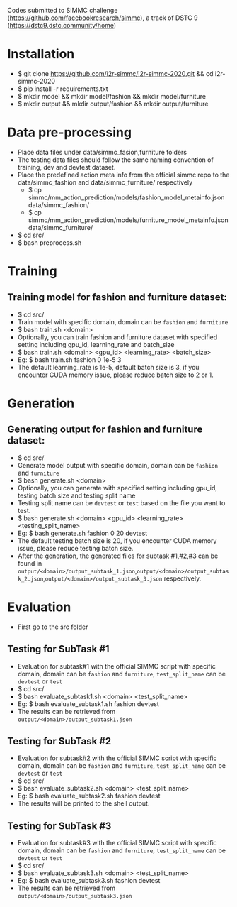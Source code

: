 Codes submitted to SIMMC challenge (https://github.com/facebookresearch/simmc), a track of DSTC 9 (https://dstc9.dstc.community/home)

# Installation
- $ git clone https://github.com/i2r-simmc/i2r-simmc-2020.git && cd i2r-simmc-2020
- $ pip install -r requirements.txt
- $ mkdir model && mkdir model/fashion && mkdir model/furniture
- $ mkdir output && mkdir output/fashion && mkdir output/furniture

# Data pre-processing
- Place data files under data/simmc_fasion,furniture folders
- The testing data files should follow the same naming convention of training, dev and devtest dataset.
- Place the predefined action meta info from the official simmc repo to the data/simmc_fashion and data/simmc_furniture/ respectively
    - $ cp simmc/mm_action_prediction/models/fashion_model_metainfo.json data/simmc_fashion/
    - $ cp simmc/mm_action_prediction/models/furniture_model_metainfo.json data/simmc_furniture/
- $ cd src/
- $ bash preprocess.sh

# Training
## Training model for fashion and furniture dataset:
- $ cd src/
- Train model with specific domain, domain can be `fashion` and `furniture` 
- $ bash train.sh \<domain\>
- Optionally, you can train fashion and furniture dataset with specified setting including gpu_id, learning_rate and batch_size
- $ bash train.sh \<domain\> <gpu_id> <learning_rate> <batch_size>
- Eg: $ bash train.sh fashion 0 1e-5 3
- The default learning_rate is 1e-5, default batch size is 3, if you encounter CUDA memory issue, please reduce batch size to 2 or 1.

# Generation
## Generating output for fashion and furniture dataset:
- $ cd src/
- Generate model output with specific domain, domain can be `fashion` and `furniture` 
- $ bash generate.sh \<domain\>
- Optionally, you can generate with specified setting including gpu_id, testing batch size and testing split name
- Testing split name can be `devtest` or `test` based on the file you want to test. 
- $ bash generate.sh \<domain\> <gpu_id> <learning_rate> <testing_split_name>
- Eg: $ bash generate.sh fashion 0 20 devtest
- The default testing batch size is 20, if you encounter CUDA memory issue, please reduce testing batch size.
- After the generation, the generated files for subtask #1,#2,#3 can be found in `output/<domain>/output_subtask_1.json`,`output/<domain>/output_subtask_2.json`,`output/<domain>/output_subtask_3.json` respectively.

# Evaluation
- First go to the src folder
## Testing for SubTask #1
- Evaluation for subtask#1 with the official SIMMC script with specific domain, domain can be `fashion` and `furniture`, `test_split_name` can be `devtest` or `test`
- $ cd src/
- $ bash evaluate_subtask1.sh \<domain\> <test_split_name>
- Eg: $ bash evaluate_subtask1.sh fashion devtest
- The results can be retrieved from `output/<domain>/output_subtask1.json`

## Testing for SubTask #2
- Evaluation for subtask#2 with the official SIMMC script with specific domain, domain can be `fashion` and `furniture`, `test_split_name` can be `devtest` or `test`
- $ cd src/
- $ bash evaluate_subtask2.sh \<domain\> <test_split_name>
- Eg: $ bash evaluate_subtask2.sh fashion devtest
- The results will be printed to the shell output.

## Testing for SubTask #3
- Evaluation for subtask#3 with the official SIMMC script with specific domain, domain can be `fashion` and `furniture`, `test_split_name` can be `devtest` or `test`
- $ cd src/
- $ bash evaluate_subtask3.sh \<domain\> <test_split_name>
- Eg: $ bash evaluate_subtask3.sh fashion devtest
- The results can be retrieved from `output/<domain>/output_subtask3.json`
